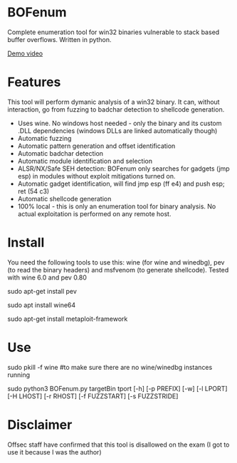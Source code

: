 # BOFenum
Complete enumeration tool for win32 binaries vulnerable to stack based buffer overflows. Written in python.

[Demo video](https://www.youtube.com/watch?v=nGJCwNO5Y-I)

# Features
This tool will perform dymanic analysis of a win32 binary. It can, without interaction, go from fuzzing to badchar detection to shellcode generation. 
- Uses wine. No windows host needed - only the binary and its custom .DLL dependencies (windows DLLs are linked automatically though)
- Automatic fuzzing
- Automatic pattern generation and offset identification
- Automatic badchar detection
- Automatic module identification and selection
- ALSR/NX/Safe SEH detection: BOFenum only searches for gadgets (jmp esp) in modules without exploit mitigations turned on.
- Automatic gadget identification, will find jmp esp (ff e4) and push esp; ret (54 c3)
- Automatic shellcode generation
- 100% local - this is only an enumeration tool for binary analysis. No actual exploitation is performed on any remote host.

# Install
You need the following tools to use this: wine (for wine and winedbg), pev (to read the binary headers) and msfvenom (to generate shellcode).
Tested with wine 6.0 and pev 0.80

sudo apt-get install pev

sudo apt install wine64

sudo apt-get install metaploit-framework

# Use
sudo pkill -f wine #to make sure there are no wine/winedbg instances running

sudo python3 BOFenum.py targetBin tport [-h] [-p PREFIX] [-w] [-l LPORT] [-H LHOST] [-r RHOST] [-f FUZZSTART] [-s FUZZSTRIDE] 

# Disclaimer
Offsec staff have confirmed that this tool is disallowed on the exam (I got to use it because I was the author)
